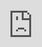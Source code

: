 ```yaml
---
obsidianUIMode: preview
cssClasses: cards, iframe-100
---
```


<div style="display: block; position: absolute; left: 0; top: 0; width: 100%; height: 100%; --aspect-ratio:9/16; padding-bottom: calc(var(--aspect-ratio) * 100%);"><iframe src="https://weread.qq.com" allow="fullscreen" style="position: absolute; top: 0px; left: 0px; border:none; height: 100%; width: 100%;"></iframe></div>


---